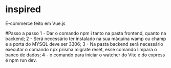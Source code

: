 # inspired
E-commerce feito em Vue.js

#Passo a passo
1 - Dar o comando npm i tanto na pasta frontend, quanto na backend;
2 - Será necessário ter instalado na sua máquina wamp ou champ e a porta do MYSQL deve ser 3306;
3 - Na pasta backend será necessário executar o comando npx prisma migrate reset, esse comando limpara o banco de dados;
4 - o comando para iniciar o watcher do Vite e do express é npm run dev.
